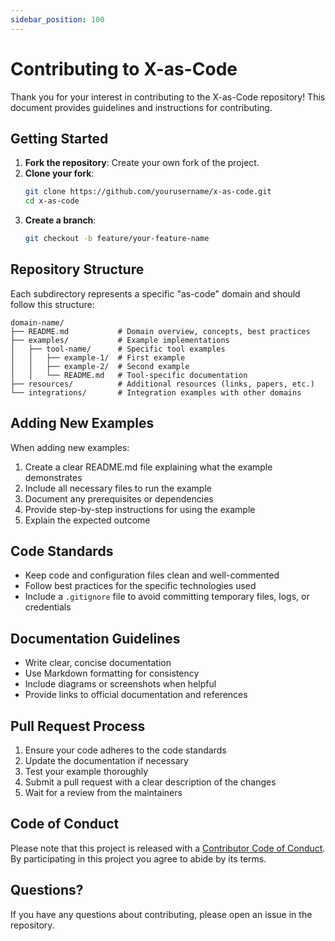 ```yaml
---
sidebar_position: 100
---
```


# Contributing to X-as-Code

Thank you for your interest in contributing to the X-as-Code repository! This document provides guidelines and instructions for contributing.

## Getting Started

1. **Fork the repository**: Create your own fork of the project.
2. **Clone your fork**: 
   ```bash
   git clone https://github.com/yourusername/x-as-code.git
   cd x-as-code
   ```
3. **Create a branch**: 
   ```bash
   git checkout -b feature/your-feature-name
   ```

## Repository Structure

Each subdirectory represents a specific "as-code" domain and should follow this structure:

```
domain-name/
├── README.md           # Domain overview, concepts, best practices
├── examples/           # Example implementations
│   ├── tool-name/      # Specific tool examples
│   │   ├── example-1/  # First example
│   │   ├── example-2/  # Second example
│   │   └── README.md   # Tool-specific documentation
├── resources/          # Additional resources (links, papers, etc.)
└── integrations/       # Integration examples with other domains
```

## Adding New Examples

When adding new examples:

1. Create a clear README.md file explaining what the example demonstrates
2. Include all necessary files to run the example
3. Document any prerequisites or dependencies
4. Provide step-by-step instructions for using the example
5. Explain the expected outcome

## Code Standards

- Keep code and configuration files clean and well-commented
- Follow best practices for the specific technologies used
- Include a `.gitignore` file to avoid committing temporary files, logs, or credentials

## Documentation Guidelines

- Write clear, concise documentation
- Use Markdown formatting for consistency
- Include diagrams or screenshots when helpful
- Provide links to official documentation and references

## Pull Request Process

1. Ensure your code adheres to the code standards
2. Update the documentation if necessary
3. Test your example thoroughly
4. Submit a pull request with a clear description of the changes
5. Wait for a review from the maintainers

## Code of Conduct

Please note that this project is released with a [Contributor Code of Conduct](https://www.contributor-covenant.org/version/2/0/code_of_conduct/). By participating in this project you agree to abide by its terms.

## Questions?

If you have any questions about contributing, please open an issue in the repository.
